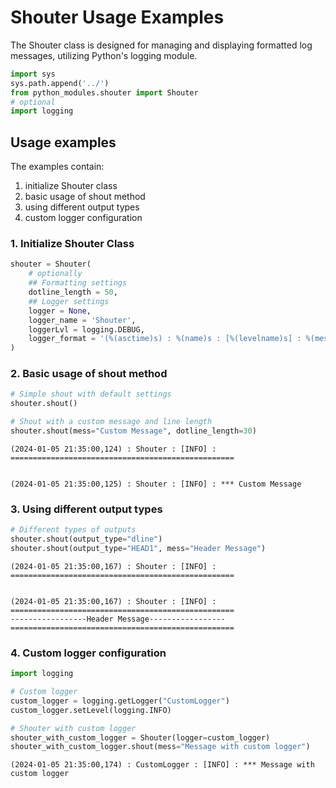 # Shouter Usage Examples

The Shouter class is designed for managing and displaying formatted log messages, utilizing Python's logging module. 



```python
import sys
sys.path.append('../')
from python_modules.shouter import Shouter
# optional
import logging
```

## Usage examples

The examples contain: 
1. initialize Shouter class
2. basic usage of shout method
3. using different output types
4. custom logger configuration

### 1. Initialize Shouter Class


```python
shouter = Shouter(
    # optionally 
    ## Formatting settings
    dotline_length = 50,
    ## Logger settings
    logger = None,
    logger_name = 'Shouter',
    loggerLvl = logging.DEBUG,
    logger_format = '(%(asctime)s) : %(name)s : [%(levelname)s] : %(message)s'
)

```

### 2. Basic usage of shout method


```python
# Simple shout with default settings
shouter.shout()

# Shout with a custom message and line length
shouter.shout(mess="Custom Message", dotline_length=30)

```

    (2024-01-05 21:35:00,124) : Shouter : [INFO] : ==================================================


    (2024-01-05 21:35:00,125) : Shouter : [INFO] : *** Custom Message


### 3. Using different output types


```python
# Different types of outputs
shouter.shout(output_type="dline")
shouter.shout(output_type="HEAD1", mess="Header Message")
```

    (2024-01-05 21:35:00,167) : Shouter : [INFO] : ==================================================


    (2024-01-05 21:35:00,167) : Shouter : [INFO] : 
    ==================================================
    -----------------Header Message----------------- 
    ==================================================


### 4. Custom logger configuration


```python
import logging

# Custom logger
custom_logger = logging.getLogger("CustomLogger")
custom_logger.setLevel(logging.INFO)

# Shouter with custom logger
shouter_with_custom_logger = Shouter(logger=custom_logger)
shouter_with_custom_logger.shout(mess="Message with custom logger")
```

    (2024-01-05 21:35:00,174) : CustomLogger : [INFO] : *** Message with custom logger

